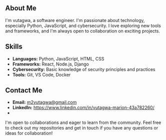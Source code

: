 ## About Me

I'm vutagwa, a  software engineer. I'm passionate about technology, especially Python, JavaScript, and cybersecurity. I love exploring new tools and frameworks, and I'm always open to collaboration on exciting projects.



## Skills

- **Languages:** Python, JavaScript, HTML, CSS
- **Frameworks:** React, Node.js, Django
- **Cybersecurity:** Basic knowledge of security principles and practices
- **Tools:** Git, VS Code, Docker

## Contact Me

- **Email:** m2vutagwa@gmail.com
- **LinkedIn:** https://www.linkedin.com/in/vutagwa-marion-43a782260/
- 

I'm open to collaborations and eager to learn from the community. Feel free to check out my repositories and get in touch if you have any questions or ideas for collaboration!

<!---
vutagwa/vutagwa is a ✨ special ✨ repository because its `README.md` (this file) appears on your GitHub profile.
You can click the Preview link to take a look at your changes.
--->
